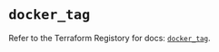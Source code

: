 # `docker_tag`

Refer to the Terraform Registory for docs: [`docker_tag`](https://registry.terraform.io/providers/kreuzwerker/docker/3.0.2/docs/resources/tag).
